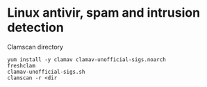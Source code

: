 # Linux antivir, spam and intrusion detection

Clamscan directory

    yum install -y clamav clamav-unofficial-sigs.noarch
    freshclam
    clamav-unofficial-sigs.sh
    clamscan -r <dir

